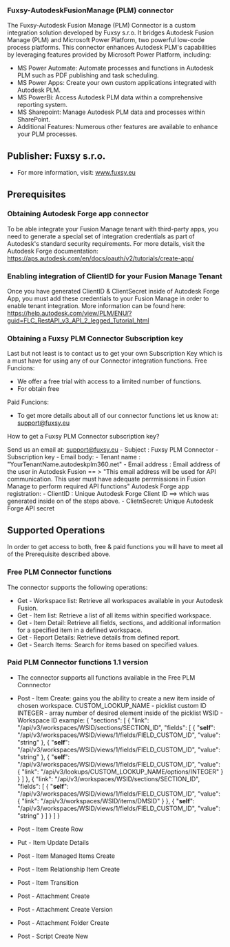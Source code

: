
### Fuxsy-AutodeskFusionManage (PLM) connector
The Fuxsy-Autodesk Fusion Manage (PLM) Connector is a custom integration solution developed by Fuxsy s.r.o. It bridges Autodesk Fusion Manage (PLM) and Microsoft Power Platform, two powerful low-code process platforms.
This connector enhances Autodesk PLM's capabilities by leveraging features provided by Microsoft Power Platform, including:
* MS Power Automate: Automate processes and functions in Autodesk PLM such as PDF publishing and task scheduling.
* MS Power Apps: Create your own custom applications integrated with Autodesk PLM.
* MS PowerBi: Access Autodesk PLM data within a comprehensive reporting system.
* MS Sharepoint: Manage Autodesk PLM data and processes within SharePoint.
* Additional Features: Numerous other features are available to enhance your PLM processes.

## Publisher: Fuxsy s.r.o.
* For more information, visit: www.fuxsy.eu

## Prerequisites
### Obtaining Autodesk Forge app connector 
To be able integrate your Fusion Manage tenant with third-party apps, you need to generate a special set of integration credentials as part of Autodesk's standard security requirements.
For more details, visit the Autodesk Forge documentation: https://aps.autodesk.com/en/docs/oauth/v2/tutorials/create-app/

### Enabling integration of ClientID for your Fusion Manage Tenant
Once you have generated ClientID & ClientSecret inside of Autodesk Forge App, you must add these credentials to your Fusion Manage in order to enable tenant integration.
More information can be found here: https://help.autodesk.com/view/PLM/ENU/?guid=FLC_RestAPI_v3_API_2_legged_Tutorial_html

### Obtaining a Fuxsy PLM Connector Subscription key
Last but not least is to contact us to get your own Subscription Key which is a must have for using any of our Connector integration functions.
Free Funcions:
* We offer a free trial with access to a limited number of functions.
* For obtain free 

Paid Funcions:
* To get more details about all of our connector functions let us know at: support@fuxsy.eu

How to get a Fuxsy PLM Connector subscription key?

Send us an email at: support@fuxsy.eu
	- Subject : Fuxsy PLM Connector - Subscription key
	- Email body:
			- Tenant name : "YourTenantName.autodeskplm360.net"
			- Email address : Email address of the user in Autodesk Fusion == > "This email address will be used for API communication. This user must have adequate perrmissions in Fusion Manage to perform required API functions"
      Autodesk Forge app registration:
			- ClientID : Unique Autodesk Forge Client ID ==> which was generated inside on of the steps above. 
			- ClietnSecret: Unique Autodesk Forge API secret 
 
## Supported Operations
In order to get access to both, free & paid functions you will have to meet all of the Prerequisite described above.

### Free PLM Connector functions
The connector supports the following operations:
* Get - Workspace list: Retrieve all workspaces available in your Autodesk Fusion.
* Get - Item list: Retrieve a list of all items within specified workspace.
* Get - Item Detail: Retrieve all fields, sections, and additional information for a specified item in a defined workspace.
* Get - Report Details: Retrieve details from defined report.
* Get - Search Items: Search for items based on specified values.

### Paid PLM Connector functions 1.1 version
* The connector supports all functions available in the Free PLM Connnector
 
* Post - Item Create: gains you the ability to create a new item inside of chosen workspace.
CUSTOM_LOOKUP_NAME - picklist custom ID
INTEGER - array number of desired element inside of the picklist
WSID - Workspace ID
example:
{
  "sections": [
    {
      "link": "/api/v3/workspaces/WSID/sections/SECTION_ID",
      "fields": [
        {
          "__self__": "/api/v3/workspaces/WSID/views/1/fields/FIELD_CUSTOM_ID",
          "value": "string"
        },
        {
          "__self__": "/api/v3/workspaces/WSID/views/1/fields/FIELD_CUSTOM_ID",
          "value": "string"
        },
        {
          "__self__": "/api/v3/workspaces/WSID/views/1/fields/FIELD_CUSTOM_ID",
          "value": {
            "link": "/api/v3/lookups/CUSTOM_LOOKUP_NAME/options/INTEGER"
          }
        }
      ]
    },
    {
      "link": "/api/v3/workspaces/WSID/sections/SECTION_ID",
      "fields": [
        {
          "__self__": "/api/v3/workspaces/WSID/views/1/fields/FIELD_CUSTOM_ID",
          "value": {
            "link": "/api/v3/workspaces/WSID/items/DMSID"
          }
        },
        {
          "__self__": "/api/v3/workspaces/WSID/views/1/fields/FIELD_CUSTOM_ID",
          "value": "string"
        }
      ]
    }
  ]
}
* Post - Item Create Row
* Put -  Item Update Details
* Post - Item Managed Items Create
* Post - Item Relationship Item Create
* Post - Item Transition
* Post - Attachment Create
* Post - Attachment Create Version
* Post - Attachment Folder Create
* Post - Script Create New
